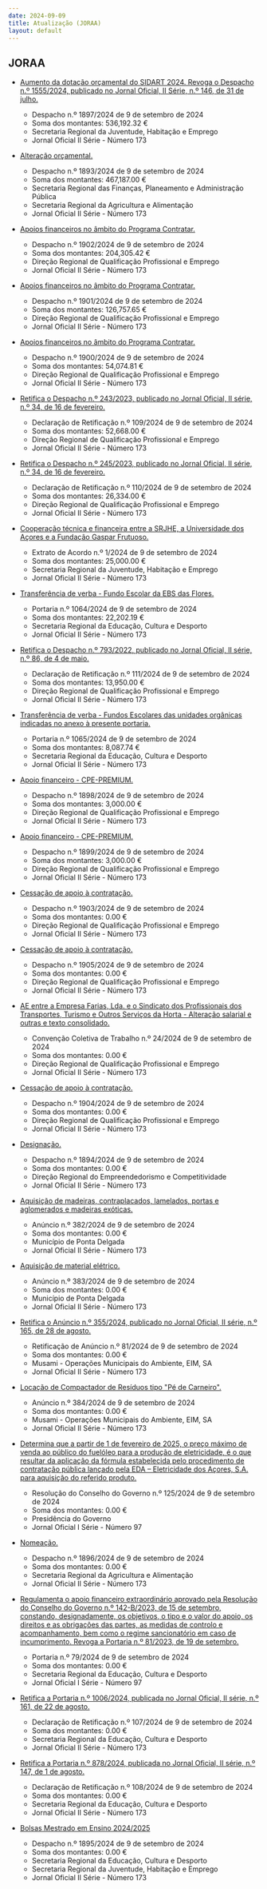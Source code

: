 ```yaml
---
date: 2024-09-09
title: Atualização (JORAA)
layout: default
---
```

## JORAA

* [Aumento da dotação orçamental do SIDART 2024. Revoga o Despacho n.º  1555/2024, publicado no Jornal Oficial, II Série, n.º 146, de 31 de julho.](https://jo.azores.gov.pt/#/ato/f4c87662-777a-4f00-b577-b464cc91a7f8)
  * Despacho n.º 1897/2024 de 9 de setembro de 2024
  * Soma dos montantes: 536,192.32 €
  * Secretaria Regional da Juventude, Habitação e Emprego
  * Jornal Oficial II Série - Número 173

* [Alteração orçamental.](https://jo.azores.gov.pt/#/ato/c490a9db-f45b-4691-a0c2-56045b964881)
  * Despacho n.º 1893/2024 de 9 de setembro de 2024
  * Soma dos montantes: 467,187.00 €
  * Secretaria Regional das Finanças, Planeamento e Administração Pública
  * Secretaria Regional da Agricultura e Alimentação
  * Jornal Oficial II Série - Número 173

* [Apoios financeiros no âmbito do Programa Contratar.](https://jo.azores.gov.pt/#/ato/f5422d03-dcea-42a9-88af-06c0f3e3a65a)
  * Despacho n.º 1902/2024 de 9 de setembro de 2024
  * Soma dos montantes: 204,305.42 €
  * Direção Regional de Qualificação Profissional e Emprego
  * Jornal Oficial II Série - Número 173

* [Apoios financeiros no âmbito do Programa Contratar.](https://jo.azores.gov.pt/#/ato/7991257d-452c-4bbd-b090-f2e4ae0dd10c)
  * Despacho n.º 1901/2024 de 9 de setembro de 2024
  * Soma dos montantes: 126,757.65 €
  * Direção Regional de Qualificação Profissional e Emprego
  * Jornal Oficial II Série - Número 173

* [Apoios financeiros no âmbito do Programa Contratar.](https://jo.azores.gov.pt/#/ato/58be91b5-f854-44d0-a612-5375ba6b92e7)
  * Despacho n.º 1900/2024 de 9 de setembro de 2024
  * Soma dos montantes: 54,074.81 €
  * Direção Regional de Qualificação Profissional e Emprego
  * Jornal Oficial II Série - Número 173

* [Retifica o Despacho n.º 243/2023, publicado no Jornal Oficial, II série, n.º 34, de 16 de fevereiro.](https://jo.azores.gov.pt/#/ato/b54b3e1d-aa3e-4fcf-b5a3-d85c2502de95)
  * Declaração de Retificação n.º 109/2024 de 9 de setembro de 2024
  * Soma dos montantes: 52,668.00 €
  * Direção Regional de Qualificação Profissional e Emprego
  * Jornal Oficial II Série - Número 173

* [Retifica o Despacho n.º 245/2023, publicado no Jornal Oficial, II série, n.º 34, de 16 de fevereiro.](https://jo.azores.gov.pt/#/ato/03a7669b-5459-4add-88a9-9671c46b2ae8)
  * Declaração de Retificação n.º 110/2024 de 9 de setembro de 2024
  * Soma dos montantes: 26,334.00 €
  * Direção Regional de Qualificação Profissional e Emprego
  * Jornal Oficial II Série - Número 173

* [Cooperação técnica e financeira entre a SRJHE, a Universidade dos Açores e a Fundação Gaspar Frutuoso.](https://jo.azores.gov.pt/#/ato/5d78ebce-b712-4e39-a353-1454083b0ee6)
  * Extrato de Acordo  n.º 1/2024 de 9 de setembro de 2024
  * Soma dos montantes: 25,000.00 €
  * Secretaria Regional da Juventude, Habitação e Emprego
  * Jornal Oficial II Série - Número 173

* [Transferência de verba - Fundo Escolar da EBS das Flores.](https://jo.azores.gov.pt/#/ato/de0316af-70cc-44c8-a4de-8d44fce72869)
  * Portaria n.º 1064/2024 de 9 de setembro de 2024
  * Soma dos montantes: 22,202.19 €
  * Secretaria Regional da Educação, Cultura e Desporto
  * Jornal Oficial II Série - Número 173

* [Retifica o Despacho n.º 793/2022,  publicado no Jornal Oficial, II série, n.º 86, de 4 de maio.](https://jo.azores.gov.pt/#/ato/758da81a-ffd7-4414-b206-6c2a0211df81)
  * Declaração de Retificação n.º 111/2024 de 9 de setembro de 2024
  * Soma dos montantes: 13,950.00 €
  * Direção Regional de Qualificação Profissional e Emprego
  * Jornal Oficial II Série - Número 173

* [Transferência de verba - Fundos Escolares das unidades orgânicas indicadas no anexo à presente portaria.](https://jo.azores.gov.pt/#/ato/fe42e2eb-96c7-4e9c-9e71-81a67ede61ac)
  * Portaria n.º 1065/2024 de 9 de setembro de 2024
  * Soma dos montantes: 8,087.74 €
  * Secretaria Regional da Educação, Cultura e Desporto
  * Jornal Oficial II Série - Número 173

* [Apoio financeiro - CPE-PREMIUM.](https://jo.azores.gov.pt/#/ato/410ed74d-1394-4548-acf2-5cc5bb03abac)
  * Despacho n.º 1898/2024 de 9 de setembro de 2024
  * Soma dos montantes: 3,000.00 €
  * Direção Regional de Qualificação Profissional e Emprego
  * Jornal Oficial II Série - Número 173

* [Apoio financeiro - CPE-PREMIUM.](https://jo.azores.gov.pt/#/ato/985a7d8c-ac72-4cb1-a3c1-e963fa9163bc)
  * Despacho n.º 1899/2024 de 9 de setembro de 2024
  * Soma dos montantes: 3,000.00 €
  * Direção Regional de Qualificação Profissional e Emprego
  * Jornal Oficial II Série - Número 173

* [Cessação de apoio à contratação.](https://jo.azores.gov.pt/#/ato/215db051-2cdb-486a-98cc-7151b692335e)
  * Despacho n.º 1903/2024 de 9 de setembro de 2024
  * Soma dos montantes: 0.00 €
  * Direção Regional de Qualificação Profissional e Emprego
  * Jornal Oficial II Série - Número 173

* [Cessação de apoio à contratação.](https://jo.azores.gov.pt/#/ato/c873e0d6-0f04-4c13-bbad-eafc64600600)
  * Despacho n.º 1905/2024 de 9 de setembro de 2024
  * Soma dos montantes: 0.00 €
  * Direção Regional de Qualificação Profissional e Emprego
  * Jornal Oficial II Série - Número 173

* [AE entre a Empresa Farias, Lda. e o Sindicato dos Profissionais dos Transportes, Turismo e Outros Serviços da Horta - Alteração salarial e outras e texto consolidado.](https://jo.azores.gov.pt/#/ato/efd6dfee-dad2-4a20-a2c6-297345fc10a0)
  * Convenção Coletiva de Trabalho n.º 24/2024 de 9 de setembro de 2024
  * Soma dos montantes: 0.00 €
  * Direção Regional de Qualificação Profissional e Emprego
  * Jornal Oficial II Série - Número 173

* [Cessação de apoio à contratação.](https://jo.azores.gov.pt/#/ato/69ea2f6d-c6ea-4176-8c83-ea04963686f6)
  * Despacho n.º 1904/2024 de 9 de setembro de 2024
  * Soma dos montantes: 0.00 €
  * Direção Regional de Qualificação Profissional e Emprego
  * Jornal Oficial II Série - Número 173

* [Designação.](https://jo.azores.gov.pt/#/ato/679c2d74-633e-4085-8f6e-5323af03d2c3)
  * Despacho n.º 1894/2024 de 9 de setembro de 2024
  * Soma dos montantes: 0.00 €
  * Direção Regional do Empreendedorismo e Competitividade
  * Jornal Oficial II Série - Número 173

* [Aquisição de madeiras, contraplacados, lamelados, portas e aglomerados e madeiras exóticas.](https://jo.azores.gov.pt/#/ato/db151aee-021f-4a95-8db4-e4c57b8e572e)
  * Anúncio n.º 382/2024 de 9 de setembro de 2024
  * Soma dos montantes: 0.00 €
  * Município de Ponta Delgada
  * Jornal Oficial II Série - Número 173

* [Aquisição de material elétrico.](https://jo.azores.gov.pt/#/ato/8bdea3dd-d419-4ab5-807a-533b4418e98a)
  * Anúncio n.º 383/2024 de 9 de setembro de 2024
  * Soma dos montantes: 0.00 €
  * Município de Ponta Delgada
  * Jornal Oficial II Série - Número 173

* [Retifica o Anúncio n.º 355/2024, publicado no Jornal Oficial, II série, n.º 165, de 28 de agosto.](https://jo.azores.gov.pt/#/ato/dff712df-7da7-4de5-b4f8-e774223106e6)
  * Retificação de Anúncio n.º 81/2024 de 9 de setembro de 2024
  * Soma dos montantes: 0.00 €
  * Musami - Operações Municipais do Ambiente, EIM, SA
  * Jornal Oficial II Série - Número 173

* [Locação de Compactador de Resíduos tipo "Pé de Carneiro".](https://jo.azores.gov.pt/#/ato/0512bbd9-d957-4820-94ea-158a807d3a54)
  * Anúncio n.º 384/2024 de 9 de setembro de 2024
  * Soma dos montantes: 0.00 €
  * Musami - Operações Municipais do Ambiente, EIM, SA
  * Jornal Oficial II Série - Número 173

* [Determina que a partir de 1 de fevereiro de 2025, o preço máximo de venda ao público do fuelóleo para a produção de eletricidade, é o que resultar da aplicação da fórmula estabelecida pelo procedimento de contratação pública lançado pela EDA – Eletricidade dos Açores, S.A. para aquisição do referido produto.](https://jo.azores.gov.pt/#/ato/75000320-8514-43d0-9059-4e3ad5814ad2)
  * Resolução do Conselho do Governo n.º 125/2024 de 9 de setembro de 2024
  * Soma dos montantes: 0.00 €
  * Presidência do Governo
  * Jornal Oficial I Série - Número 97

* [Nomeação.](https://jo.azores.gov.pt/#/ato/251d16ad-259c-4bc9-baf8-77696b8a6625)
  * Despacho n.º 1896/2024 de 9 de setembro de 2024
  * Soma dos montantes: 0.00 €
  * Secretaria Regional da Agricultura e Alimentação
  * Jornal Oficial II Série - Número 173

* [Regulamenta o apoio financeiro extraordinário aprovado pela Resolução do Conselho do Governo n.º 142-B/2023, de 15 de setembro, constando, designadamente, os objetivos, o tipo e o valor do apoio, os direitos e as obrigações das partes, as medidas de controlo e acompanhamento, bem como o regime sancionatório em caso de incumprimento. Revoga a Portaria n.º 81/2023, de 19 de setembro.](https://jo.azores.gov.pt/#/ato/114af2c3-f6e2-4df4-89ab-be6cf281ab23)
  * Portaria n.º 79/2024 de 9 de setembro de 2024
  * Soma dos montantes: 0.00 €
  * Secretaria Regional da Educação, Cultura e Desporto
  * Jornal Oficial I Série - Número 97

* [Retifica a Portaria n.º 1006/2024, publicada no Jornal Oficial, II série, n.º 161, de 22 de agosto.](https://jo.azores.gov.pt/#/ato/86f0a460-dc76-4bee-bbd2-e789e1cf8b57)
  * Declaração de Retificação n.º 107/2024 de 9 de setembro de 2024
  * Soma dos montantes: 0.00 €
  * Secretaria Regional da Educação, Cultura e Desporto
  * Jornal Oficial II Série - Número 173

* [Retifica a Portaria n.º 878/2024,  publicada no Jornal Oficial, II série, n.º 147, de 1 de agosto.](https://jo.azores.gov.pt/#/ato/88f7d8a9-990d-441e-957f-69d1e05def41)
  * Declaração de Retificação n.º 108/2024 de 9 de setembro de 2024
  * Soma dos montantes: 0.00 €
  * Secretaria Regional da Educação, Cultura e Desporto
  * Jornal Oficial II Série - Número 173

* [Bolsas Mestrado em Ensino 2024/2025](https://jo.azores.gov.pt/#/ato/6e0ff9b8-1aad-469a-9ab9-dbb5707c74ea)
  * Despacho n.º 1895/2024 de 9 de setembro de 2024
  * Soma dos montantes: 0.00 €
  * Secretaria Regional da Educação, Cultura e Desporto
  * Secretaria Regional da Juventude, Habitação e Emprego
  * Jornal Oficial II Série - Número 173
